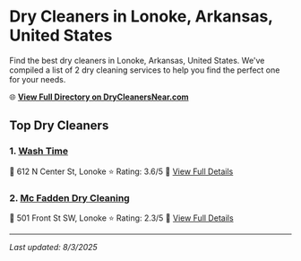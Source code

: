 # Dry Cleaners in Lonoke, Arkansas, United States

Find the best dry cleaners in Lonoke, Arkansas, United States. We've compiled a list of 2 dry cleaning services to help you find the perfect one for your needs.

🌐 **[View Full Directory on DryCleanersNear.com](https://drycleanersnear.com/city/US/Arkansas/Lonoke)**

## Top Dry Cleaners

### 1. [Wash Time](https://drycleanersnear.com/dryCleaner/6868873f6c86ac6c48acf477/wash-time)
📍 612 N Center St, Lonoke
⭐ Rating: 3.6/5
🔗 [View Full Details](https://drycleanersnear.com/dryCleaner/6868873f6c86ac6c48acf477/wash-time)

### 2. [Mc Fadden Dry Cleaning](https://drycleanersnear.com/dryCleaner/6868873e6c86ac6c48acf45a/mc-fadden-dry-cleaning)
📍 501 Front St SW, Lonoke
⭐ Rating: 2.3/5
🔗 [View Full Details](https://drycleanersnear.com/dryCleaner/6868873e6c86ac6c48acf45a/mc-fadden-dry-cleaning)


---

*Last updated: 8/3/2025*
